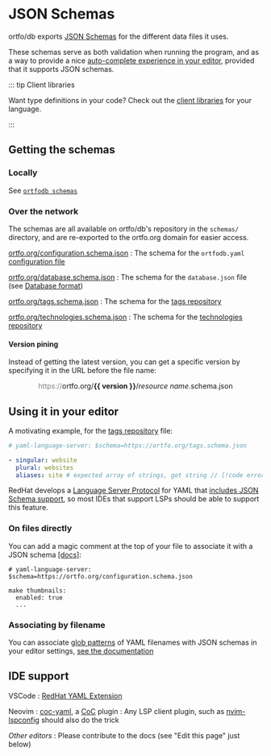 <script setup>
  import { onMounted } from 'vue'
  import { getGoVersion } from './client-libraries-versions.js'
  import { data } from './json-schemas.data.js'
  let version = data.version
  onMounted(async () => {
    version = await getGoVersion().catch(() => "v1.2.0")
  })
</script>

# JSON Schemas

ortfo/db exports [JSON Schemas](https://json-schema.org/) for the different data files it uses.

These schemas serve as both validation when running the program, and as a way to provide a nice [auto-complete experience in your editor](#using-it-in-your-editor), provided that it supports JSON schemas.

::: tip Client libraries

Want type definitions in your code? Check out the [client libraries](/db/client-libraries.md) <Badge type=warning text=beta /> for your language.

:::

## Getting the schemas

### Locally

See [`ortfodb schemas`](/db/commands/schemas.md)

### Over the network

The schemas are all available on ortfo/db's repository in the `schemas/` directory, and are re-exported to the ortfo.org domain for easier access.

[ortfo.org/configuration.schema.json](https://ortfo.org/configuration.schema.json)
: The schema for the `ortfodb.yaml` [configuration file](/db/configuration.md)

[ortfo.org/database.schema.json](https://ortfo.org/database.schema.json)
: The schema for the `database.json` file (see [Database format](/db/database-format.md))

[ortfo.org/tags.schema.json](https://ortfo.org/tags.schema.json)
: The schema for the [tags repository](/db/tags.md)

[ortfo.org/technologies.schema.json](https://ortfo.org/technologies.schema.json)
: The schema for the [technologies repository](/db/technologies.md)

#### Version pining

Instead of getting the latest version, you can get a specific version by specifying it in the URL before the file name:

<center style="margin-bottom: 2em">
<span style="color: gray">https://</span>ortfo.org/<strong><span style="color: var(--vp-c-brand-1)">{{ version }}</span></strong>/<em>resource name</em>.schema.json
</center>

## Using it in your editor

A motivating example, for the [tags repository](/db/tags.md) file:

```yaml
# yaml-language-server: $schema=https://ortfo.org/tags.schema.json

- singular: website
  plural: websites
  aliases: site # expected array of strings, got string // [!code error]
```

RedHat develops a [Language Server Protocol](https://microsoft.github.io/language-server-protocol/) for YAML that [includes JSON Schema support](https://github.com/redhat-developer/yaml-language-server?tab=readme-ov-file#language-server-settings), so most IDEs that support LSPs should be able to support this feature.

### On files directly

You can add a magic comment at the top of your file to associate it with a JSON schema [[docs]](https://github.com/redhat-developer/yaml-language-server?tab=readme-ov-file#using-inlined-schema):

```yaml{1}
# yaml-language-server: $schema=https://ortfo.org/configuration.schema.json

make thumbnails:
  enabled: true
  ...
```

### Associating by filename

You can associate [glob patterns](<https://en.wikipedia.org/wiki/Glob_(programming)>) of YAML filenames with JSON schemas in your editor settings, [see the documentation](https://github.com/redhat-developer/yaml-language-server?tab=readme-ov-file#associating-a-schema-to-a-glob-pattern-via-yamlschemas)

## IDE support

VSCode
: [RedHat YAML Extension](https://marketplace.visualstudio.com/items?itemName=redhat.vscode-yaml)

Neovim
: [coc-yaml](https://github.com/neoclide/coc-yaml), a [CoC](https://github.com/neoclide/coc.nvim) plugin
: Any LSP client plugin, such as [nvim-lspconfig](https://github.com/neovim/nvim-lspconfig) should also do the trick

_Other editors_
: Please contribute to the docs (see "Edit this page" just below)
